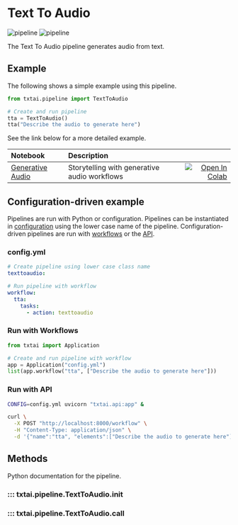 # Text To Audio

![pipeline](../../images/pipeline.png#only-light)
![pipeline](../../images/pipeline-dark.png#only-dark)

The Text To Audio pipeline generates audio from text.

## Example

The following shows a simple example using this pipeline.

```python
from txtai.pipeline import TextToAudio

# Create and run pipeline
tta = TextToAudio()
tta("Describe the audio to generate here")
```

See the link below for a more detailed example.

| Notebook  | Description  |       |
|:----------|:-------------|------:|
| [Generative Audio](https://github.com/neuml/txtai/blob/master/examples/66_Generative_Audio.ipynb) | Storytelling with generative audio workflows | [![Open In Colab](https://colab.research.google.com/assets/colab-badge.svg)](https://colab.research.google.com/github/neuml/txtai/blob/master/examples/66_Generative_Audio.ipynb) |

## Configuration-driven example

Pipelines are run with Python or configuration. Pipelines can be instantiated in [configuration](../../../api/configuration/#pipeline) using the lower case name of the pipeline. Configuration-driven pipelines are run with [workflows](../../../workflow/#configuration-driven-example) or the [API](../../../api#local-instance).

### config.yml
```yaml
# Create pipeline using lower case class name
texttoaudio:

# Run pipeline with workflow
workflow:
  tta:
    tasks:
      - action: texttoaudio
```

### Run with Workflows

```python
from txtai import Application

# Create and run pipeline with workflow
app = Application("config.yml")
list(app.workflow("tta", ["Describe the audio to generate here"]))
```

### Run with API

```bash
CONFIG=config.yml uvicorn "txtai.api:app" &

curl \
  -X POST "http://localhost:8000/workflow" \
  -H "Content-Type: application/json" \
  -d '{"name":"tta", "elements":["Describe the audio to generate here"]}'
```

## Methods

Python documentation for the pipeline.

### ::: txtai.pipeline.TextToAudio.__init__
### ::: txtai.pipeline.TextToAudio.__call__
